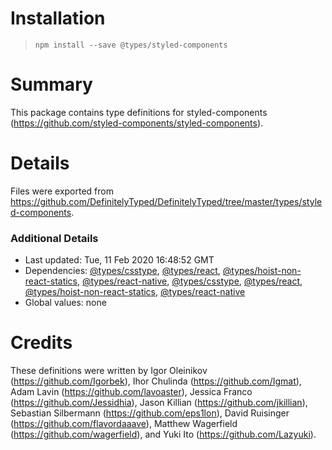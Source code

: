 # Installation
> `npm install --save @types/styled-components`

# Summary
This package contains type definitions for styled-components (https://github.com/styled-components/styled-components).

# Details
Files were exported from https://github.com/DefinitelyTyped/DefinitelyTyped/tree/master/types/styled-components.

### Additional Details
 * Last updated: Tue, 11 Feb 2020 16:48:52 GMT
 * Dependencies: [@types/csstype](https://npmjs.com/package/@types/csstype), [@types/react](https://npmjs.com/package/@types/react), [@types/hoist-non-react-statics](https://npmjs.com/package/@types/hoist-non-react-statics), [@types/react-native](https://npmjs.com/package/@types/react-native), [@types/csstype](https://npmjs.com/package/@types/csstype), [@types/react](https://npmjs.com/package/@types/react), [@types/hoist-non-react-statics](https://npmjs.com/package/@types/hoist-non-react-statics), [@types/react-native](https://npmjs.com/package/@types/react-native)
 * Global values: none

# Credits
These definitions were written by Igor Oleinikov (https://github.com/Igorbek), Ihor Chulinda (https://github.com/Igmat), Adam Lavin (https://github.com/lavoaster), Jessica Franco (https://github.com/Jessidhia), Jason Killian (https://github.com/jkillian), Sebastian Silbermann (https://github.com/eps1lon), David Ruisinger (https://github.com/flavordaaave), Matthew Wagerfield (https://github.com/wagerfield), and Yuki Ito (https://github.com/Lazyuki).
